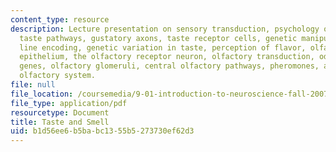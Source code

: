 ```yaml
---
content_type: resource
description: Lecture presentation on sensory transduction, psychology of taste, central
  taste pathways, gustatory axons, taste receptor cells, genetic manipulations, labeled
  line encoding, genetic variation in taste, perception of flavor, olfaction, olfactory
  epithelium, the olfactory receptor neuron, olfactory transduction, odorant receptor
  genes, olfactory glomeruli, central olfactory pathways, pheromones, and the accessory
  olfactory system.
file: null
file_location: /coursemedia/9-01-introduction-to-neuroscience-fall-2007/b1d56ee6b5babc1355b5273730ef62d3_13_tastesmell.pdf
file_type: application/pdf
resourcetype: Document
title: Taste and Smell
uid: b1d56ee6-b5ba-bc13-55b5-273730ef62d3
---
```

